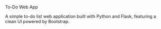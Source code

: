 To-Do Web App

A simple to-do list web application built with Python and Flask, featuring a clean UI powered by Bootstrap.
